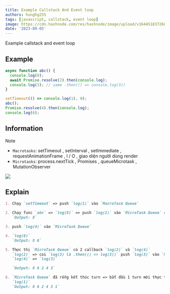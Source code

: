 ```yaml
---
title: Example Callstack And Event loop
authors: hunghg255
tags: [javascript, callstack, event loop]
image: https://cdn.hashnode.com/res/hashnode/image/upload/v1644518372680/XWZCTFGrJ.png?auto=compress,format&format=webp
date: '2023-09-05'
---
```


Example callstack and event loop

<!--truncate-->

## Example

```js
async function abc() {
  console.log(8);
  await Promise.resolve(2).then(console.log);
  console.log(3); // same .then(() => console.log(3))
}

setTimeout(() => console.log(1), 0);
abc();
Promise.resolve(4).then(console.log);
console.log(6);
```

## Information

> [!NOTE]
>
> - `Macrotasks`: setTimeout , setInterval , setImmediate , requestAnimationFrame , I / O , giao diện người dùng render
> - `Microtasks`: process.nextTick , Promises , queueMicrotask , MutationObserver

<img data-zoomable src="https://res.cloudinary.com/hunghg255/image/upload/v1693889526/js-microtask-macro-task_gre5dw.webp" />

## Explain

```md
1. Chạy `setTimeout` => push `log(1)` vào `MacroTask Queue`

2. Chạy func `abc` => `log(8)` => push `log(2)` vào `MicroTask Queue` => `await`
   `Output: 8`

3. push `log(4)` vào `MicroTask Queue`

4. `log(6)`
   `Output: 8 6`

5. Thực thi `MicroTask Queue` có 2 callback `log(2)` và `log(4)`
   `log(2)` => coi `log(3) là .then(() => log(3))` push `log(3)` vào `MicroTask Queue`
   `log(4)` => `log(3)`

   `Output: 8 6 2 4 3`

6. `MicroTask Queue` đã rỗng kết thúc turn => bắt đầu 1 turn mới thực thi `MacroTask Queue` có 1 callback `log(1)`
   `log(1)`
   `Output: 8 6 2 4 3 1`
```
